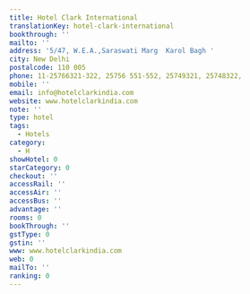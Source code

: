 ```yaml
---
title: Hotel Clark International
translationKey: hotel-clark-international
bookthrough: ''
mailto: ''
address: '5/47, W.E.A.,Saraswati Marg  Karol Bagh '
city: New Delhi
postalcode: 110 005
phone: 11-25766321-322, 25756 551-552, 25749321, 25748322,
mobile: ''
email: info@hotelclarkindia.com
website: www.hotelclarkindia.com
note: ''
type: hotel
tags:
  - Hotels
category:
  - H
showHotel: 0
starCategory: 0
checkout: ''
accessRail: ''
accessAir: ''
accessBus: ''
advantage: ''
rooms: 0
bookThrough: ''
gstType: 0
gstin: ''
www: www.hotelclarkindia.com
web: 0
mailTo: ''
ranking: 0
---
```








